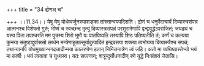 +++
title = "34 द्रोणञ् च"

+++
।।11.34।। येषु येषु योधेष्वर्जुनस्याशङ्का तांस्तान्वयपदिशति। द्रोणं च
धनुर्वेदाचार्यं दिव्यास्त्रसंपन्न आत्मनश्च विशेषतो गुरुं; भीष्मं च
स्वच्छन्द मृत्युं दिव्यास्त्रसंपन्नं परशुरामेणापि
द्वन्द्वयुद्धेऽपराजितं; जयद्रथं च यस्य पिता तपश्चरति मम पुत्रस्य शिरो
भूमौ यः पातयिष्यति तस्यापि शिरः पतिष्यतीति तं; कर्णं च कल्यया कुन्त्या
संतुष्टाद्दुर्वाससो लब्धेन मन्त्रेणाहूतात्सूर्यादुत्पादितं इन्द्रदत्तया
शक्त्या त्वमोघया दिव्यास्त्रैश्च संपन्नं; तथान्यानपि
योधमुख्यान्भगदत्तादीन्मया कालरुपेण हतान् निमित्तमात्रेण त्वं जहि। अतो मा
व्यथिष्ठास्तेभ्यो भयं मा कार्षीः। भयं त्यक्त्वा च युध्यस्व। यतः
सपत्नान्; शत्रून्दुर्योधनादीन् रणे युद्धे निःसंशयं जेतासि।
